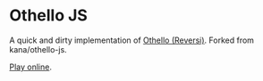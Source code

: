 # Othello JS

A quick and dirty implementation of [Othello (Reversi)](http://en.wikipedia.org/wiki/Reversi). Forked from kana/othello-js.

[Play online](https://katiecs3.github.io/othello-js/).
